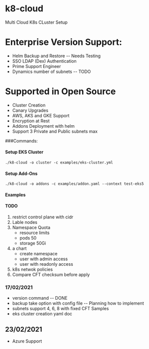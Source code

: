 # k8-cloud
Multi Cloud K8s CLuster Setup


# Enterprise Version Support:
* Helm Backup and Restore -- Needs Testing
* SSO LDAP (Dex) Authentication
* Prime Support Engineer
* Dynamics number of subnets -- TODO


# Supported in Open Source 
* Cluster Creation
* Canary Upgrades
* AWS, AKS and GKE Support
* Encryption at Rest
* Addons Deployment with helm
* Support 3 Private and Public subnets max

###Commands:
#### Setup EKS Cluster
```
./k8-cloud -o cluster -c examples/eks-cluster.yml
```
#### Setup Add-Ons
```
./k8-cloud -o addons -c examples/addon.yaml --context test-eks5
``` 

#### Examples

#### TODO
1. restrict control plane with cidr
1. Lable nodes
2. Namespace Quota
   * resource limits
   * pods 50
   * storage 50Gi
3. a chart
    * create namespace
    * user with admin access
    * user with readonly access
4. k8s netwok policies
5. Compare CFT checksum before apply
    




### 17/02/2021
* version command -- DONE
* backup take option with config file -- Planning how to implement  
* subnets support 4, 6, 8 with fixed CFT Samples
* eks cluster creation yaml doc

## 23/02/2021
* Azure Support
